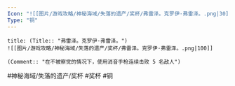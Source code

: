 ```yaml
---
Icon: "![[图片/游戏攻略/神秘海域/失落的遗产/奖杯/弗雷泽。克罗伊·弗雷泽。.png|30]]"
Type: "铜"
---
```

```ad-common-bronze-trophy
title: (Title:: "弗雷泽。克罗伊·弗雷泽。")
![[图片/游戏攻略/神秘海域/失落的遗产/奖杯/弗雷泽。克罗伊·弗雷泽。.png|100]]

(Comment:: "在不被察觉的情况下，使用消音手枪连续击败 5 名敌人")
```

#神秘海域/失落的遗产/奖杯 #奖杯 #铜
